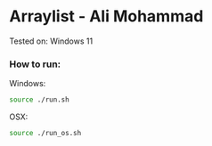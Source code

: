 # Arraylist - Ali Mohammad

Tested on:
Windows 11


### How to run:

Windows: 
```bash
source ./run.sh
```

OSX:
```bash
source ./run_os.sh
```
